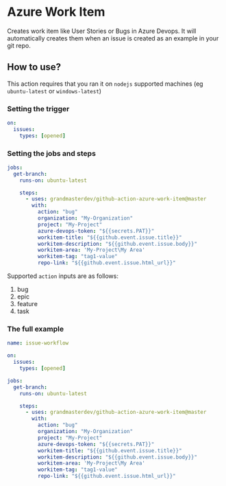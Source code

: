 # Azure Work Item

Creates work item like User Stories or Bugs in Azure Devops. It will automatically creates
them when an issue is created as an example in your git repo.

## How to use?

This action requires that you ran it on `nodejs` supported machines (eg `ubuntu-latest` or `windows-latest`)

### Setting the trigger

```yaml
on:
  issues:
    types: [opened]
```

### Setting the jobs and steps

```yaml
jobs:
  get-branch:
    runs-on: ubuntu-latest

    steps:
      - uses: grandmasterdev/github-action-azure-work-item@master
        with:
          action: "bug"
          organization: "My-Organization"
          project: "My-Project"
          azure-devops-token: "${{secrets.PAT}}"
          workitem-title: "${{github.event.issue.title}}"
          workitem-description: "${{github.event.issue.body}}"
          workitem-area: 'My-Project\My Area'
          workitem-tag: "tag1-value"
          repo-link: "${{github.event.issue.html_url}}"
```

Supported `action` inputs are as follows:

1. bug
2. epic
3. feature
4. task

### The full example

```yaml
name: issue-workflow

on:
  issues:
    types: [opened]

jobs:
  get-branch:
    runs-on: ubuntu-latest

    steps:
      - uses: grandmasterdev/github-action-azure-work-item@master
        with:
          action: "bug"
          organization: "My-Organization"
          project: "My-Project"
          azure-devops-token: "${{secrets.PAT}}"
          workitem-title: "${{github.event.issue.title}}"
          workitem-description: "${{github.event.issue.body}}"
          workitem-area: 'My-Project\My Area'
          workitem-tag: "tag1-value"
          repo-link: "${{github.event.issue.html_url}}"
```
